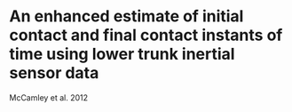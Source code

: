 # An enhanced estimate of initial contact and final contact instants of time using lower trunk inertial sensor data
McCamley et al. 2012
